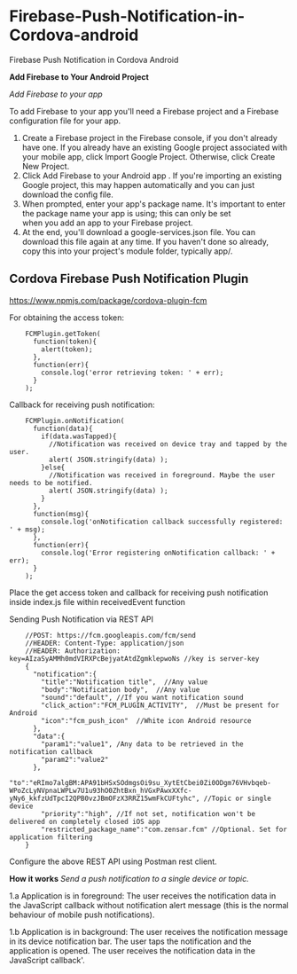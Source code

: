 # Firebase-Push-Notification-in-Cordova-android
Firebase Push Notification in Cordova Android


<b>Add Firebase to Your Android Project</b>

<i>Add Firebase to your app</i>

To add Firebase to your app you'll need a Firebase project and a Firebase configuration file for your app.

1.  Create a Firebase project in the Firebase console, if you don't already have one. If you already have an existing Google project      associated with your mobile app, click Import Google Project. Otherwise, click Create New Project.
2.  Click Add Firebase to your Android app . If you're importing an existing Google project, this may happen automatically and you can     just download the config file.
3.  When prompted, enter your app's package name. It's important to enter the package name your app is using; this can only be set    
    when you add an app to your Firebase project.
4.  At the end, you'll download a google-services.json file. You can download this file again at any time.
    If you haven't done so already, copy this into your project's module folder, typically app/.


Cordova Firebase Push Notification Plugin
------------------------------------------
https://www.npmjs.com/package/cordova-plugin-fcm

For obtaining the access token:

        FCMPlugin.getToken(
          function(token){
            alert(token);
          },
          function(err){
            console.log('error retrieving token: ' + err);
          }
        );
        
Callback for receiving push notification:

        FCMPlugin.onNotification(
          function(data){
            if(data.wasTapped){
              //Notification was received on device tray and tapped by the user.
              alert( JSON.stringify(data) );
            }else{
              //Notification was received in foreground. Maybe the user needs to be notified.
              alert( JSON.stringify(data) );
            }
          },
          function(msg){
            console.log('onNotification callback successfully registered: ' + msg);
          },
          function(err){
            console.log('Error registering onNotification callback: ' + err);
          }
        );
        
  Place the get access token and callback for receiving push notification inside index.js file within receivedEvent function
  
  Sending Push Notification via REST API
  
        //POST: https://fcm.googleapis.com/fcm/send 
        //HEADER: Content-Type: application/json 
        //HEADER: Authorization: key=AIzaSyAMMh0mdVIRXPcBejyatAtdZgmklepwoNs //key is server-key
        {
          "notification":{
            "title":"Notification title",  //Any value 
            "body":"Notification body",  //Any value 
            "sound":"default", //If you want notification sound 
            "click_action":"FCM_PLUGIN_ACTIVITY",  //Must be present for Android 
            "icon":"fcm_push_icon"  //White icon Android resource
          },
          "data":{
            "param1":"value1", /Any data to be retrieved in the notification callback 
            "param2":"value2"
          },
            "to":"eRImo7algBM:APA91bHSxSOdmgsOi9su_XytEtCbei0Zi0ODgm76VHvbqeb-WPoZcLyNVpnaLWPLw7U1u93hO0ZhtBxn_hVGxPAwxXXfc-yNy6_kkfzUdTpcI2QPB0vzJBmOFzX3RRZ15wmFkCUFtyhc", //Topic or single device 
            "priority":"high", //If not set, notification won't be delivered on completely closed iOS app
            "restricted_package_name":"com.zensar.fcm" //Optional. Set for application filtering 
        }
        
  Configure the above REST API using Postman rest client.
  
<b>How it works</b>
<i>Send a push notification to a single device or topic.</i>

1.a Application is in foreground:
  The user receives the notification data in the JavaScript callback without notification alert message (this is the normal behaviour of mobile push notifications).

1.b Application is in background:
  The user receives the notification message in its device notification bar.
  The user taps the notification and the application is opened.
  The user receives the notification data in the JavaScript callback'.
  

  
